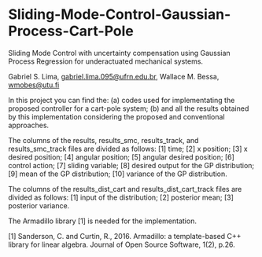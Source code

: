 # Sliding-Mode-Control-Gaussian-Process-Cart-Pole
Sliding Mode Control with uncertainty compensation using Gaussian Process Regression for underactuated mechanical systems.

Gabriel S. Lima, gabriel.lima.095@ufrn.edu.br, 
Wallace M. Bessa, wmobes@utu.fi

In this project you can find the:
(a) codes used for implementating the proposed controller for a cart-pole system;
(b) and all the results obtained by this implementation considering the proposed and conventional approaches.

The columns of the results, results_smc, results_track, and results_smc_track files are divided as follows:
[1] time;
[2] x position;
[3] x desired position;
[4] angular position;
[5] angular desired position;
[6] control action;
[7] sliding variable;
[8] desired output for the GP distribution;
[9] mean of the GP distribution;
[10] variance of the GP distribution.

The columns of the results_dist_cart and results_dist_cart_track files are divided as follows:
[1] input of the distribution;
[2] posterior mean;
[3] posterior variance.

The Armadillo library [1] is needed for the implementation.

[1] Sanderson, C. and Curtin, R., 2016. Armadillo: a template-based C++ library for linear algebra. Journal of Open Source Software, 1(2), p.26.

